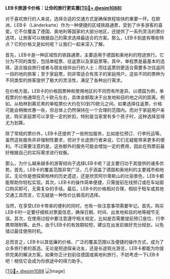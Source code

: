 **LEB卡旅游卡价格：让你的旅行更实惠[[TG💪+ @esim1088](https://t.me/s/esim1088)]**

对于喜欢旅行的人来说，选择合适的交通方式是确保旅程愉快的重要一环。在欧洲，LEB卡（Länderkarte）作为一种便捷的区域铁路通票，受到了许多游客的喜爱。它不仅覆盖了德国、奥地利等国家的大部分地区，还提供了一系列灵活的票价选项，让旅客可以根据自己的需求选择最适合的方案。那么，LEB卡到底有哪些特点？它的价格又是如何呢？让我们一起来深入了解。

首先，LEB卡是一种区域性的铁路通票，主要适用于德国和奥地利的短途旅行。它分为不同的类型，包括单程票、往返票以及家庭票等。其中，单程票是最基本的选择，适合独自旅行或者与朋友结伴出行的人士；而往返票则更适合需要多次往返同一目的地的旅客；至于家庭票，则非常适合有孩子的家庭用户。这些不同的票种为不同类型的旅客提供了极大的灵活性，满足了各种出行需求。

在价格方面，LEB卡的价格因票种和使用地区的不同而有所差异。以德国为例，单程票的价格通常在几十欧元左右，具体金额取决于出发地和目的地之间的距离。例如，从柏林到慕尼黑的单程票价大约在50到70欧元之间。如果选择往返票，价格可能会稍微优惠一些，但总体上仍然保持在一个合理的范围内。而对于家庭用户来说，购买家庭票可以享受一定的折扣，特别是当家里有多个孩子时，这种选择显得尤为划算。

除了常规的票价外，LEB卡还提供了一些附加服务，比如座位预订、行李托运等。虽然这些服务并非强制性要求，但对于长途旅行者来说，它们无疑能带来更多的便利。不过需要注意的是，这些额外的服务可能会增加一定的费用，因此在购票前最好根据自己的实际需求进行权衡。

那么，为什么越来越多的游客倾向于选择LEB卡呢？这主要归功于其提供的诸多优势。首先，LEB卡的覆盖范围非常广泛，几乎涵盖了德国和奥地利的主要城市和地区。无论你是想探索柏林的历史遗迹，还是欣赏阿尔卑斯山的壮丽景色，LEB卡都能帮助你轻松实现。其次，LEB卡的操作简单便捷，只需提前在线预订或在车站窗口购买即可，无需复杂的手续。最后，LEB卡的价格相对合理，相较于租车或其他交通工具而言，它无疑是一种性价比极高的选择。

当然，在享受LEB卡带来的便利的同时，也有一些注意事项需要牢记。首先，购买LEB卡时一定要仔细核对票面信息，确保日期、时间、出发地和目的地等细节无误。其次，在使用过程中要注意遵守相关规定，比如是否需要提前预订座位、行李携带限制等。此外，由于LEB卡的有效期较短，建议在出发前做好充分规划，以免错过最佳使用时机。

总而言之，LEB卡以其低廉的价格、广泛的覆盖范围以及便捷的操作方式，成为了众多旅行者的首选。无论是短途探亲访友，还是长途观光游览，LEB卡都能为你提供完美的解决方案。如果你正计划前往德国或奥地利旅行，不妨考虑一下LEB卡吧！相信它会成为你旅途中的得力助手。

[[TG💪+ @esim1088](https://t.me/s/esim1088) ![Image](https://i.postimg.cc/4NQfJmqS/Snipaste-2025-05-13-00-14-12.png)]